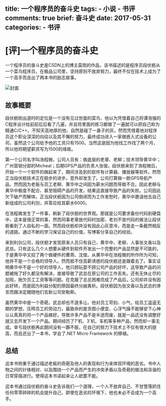 title: 一个程序员的奋斗史
tags:
    - 小说
    - 书评
comments: true
brief: 奋斗史
date: 2017-05-31
categories:
    - 书评
---
# [评]一个程序员的奋斗史
一个程序员的奋斗史是CSDN上的博主莫雨的作品，该书描述的是程序员段伏枥从一个菜鸟程序员，在极品公司里，坚持原则不放弃努力，最终不仅在技术上成为了一个高手而且出了两本书的励志故事。

<!-- more -->

![封面](resources/images/封面.jpg)

## 故事概要
段伏枥刚出道时的定位是一个没有见过世面的菜鸟，他以为凭借着自己将谭浩强的C程序设计给前前后后看了几遍，并且将里面的练习都做了一遍就可以把自己称为精通C/C++。不知天高地厚的他，自然是碰了一鼻子的灰。然而凭借着他对程序员这个职业深深的向往以及其不懈的努力，最终成功进入一家做嵌入式设备的公司，虽然这个公司给予他的工资只有1500。当然这是因为他找工作找了两个月，所以他将期望薪资写为1500的缘故。

第一个公司名字叫浩程微，公司人员有：做底层的老章、老柳；技术领导黄华中；广州营销分部的Micheal；后期GPS产品的负责人张俊。段伏枥来到了浩程微后，开始一个一个软件的做起来了，期间涉及到的软件有计算器、播放器等软件。然而正当段伏枥技术正在稳步的进步，意外却发生了。公司打算做一款GPS导航产品，然而因为老板与员工老柳、黄华中之间因为薪水问题而导致不合。因此老柳与黄华中极度不配合、甚至阻碍产品的开发，结果这直接导致产品的失败。公司因此欠下破产而解体。正当段伏枥因为公司倒闭而为工作发愁时，黄华中邀请他去自己新组成的公司利剑，并答应给其薪水6000。

在浩程微发生了一件事，刷新了段伏枥的世界观。那就是公司要求备份代码到硬盘中，这本是很正常的事，然而同事老章放代码时加密、老刘不放代码的做法让段伏枥看到了人自私的一面。然而段伏枥却并没有因此心灰意冷，而是走一条截然相反的道路。通过不断的学习保证自己的价值，写博客分享自己的经验。

来到利剑公司，段伏枥才发现原来人员只有自己、黄华中、老柳、人事张文香以及武总。只有这么几个人想要从硬件到软件开发出一个完整的产品显然是不可能的，于是黄华中又招了两个做硬件的曹燕、沈俊。从黄华中在浩程微的所作所为可知，他并不是一个合格的领导人。然而抵不住高薪诱惑的段伏枥还是跟着去了。事实证明黄华中不是一个好的领导人，他只顾玩耍不顾公司产品的好坏，这导致产品的问题被拖了好久都没有解决，直接导致了武总在原公司的工作丢失。还有无休止尽的加班，拖欠员工工资等等问题。在克服了总总困难完成了产品后，公司却并没有因此好转，而是因为利益分配的原因最终分崩离析。段伏枥因为张文香以及武总的谗言而跟决定跟随他们去新公司安勒斯。

虽然黄华中是一个奇葩，武总却也不遑多让。他对员工苛刻、小气，给员工遥遥无期的梦想，压榨员工的劳动力，最致命的是贪图小便宜、心浮气躁不能够安下心神认认真真的将一个产品做好。导致许多产品不是半途而废，就是一品还没有调整好就又去开发下一个产品。期间经历了7'机、3'机、车机等多种产品，然而却一事无成。幸亏段伏枥再此期间没有一蹶不振，在自己的努力下技术上不仅有很大的提高，而且还出了一本书，学会了.NET Micro Framework 的移植。

## 总结
这本书侧重于通过描述老板的奇葩及他人的表现和行为来体现环境的恶劣。书中人物之间的针锋相对、以及围绕一个产品而产生的冲突矛盾以及奇葩的做法和诙谐的日常穿插进行。使得这本书读起来让人欲罢不能。

这本书通过段伏枥的奋斗史告诉我们一个道理，一个人不放弃自己、不甘堕落抓住任何零零碎碎的机会提升自己，即使在恶劣的环境下，他也未必不会成为一个高手。